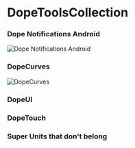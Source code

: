 # DopeToolsCollection
 ### Dope Notifications Android
![Dope Notifications Android](https://i.imgur.com/HF1bZBp.png)

### DopeCurves
![DopeCurves](https://i.imgur.com/2R1QLfD.png)

### DopeUI

### DopeTouch

### Super Units that don't belong
